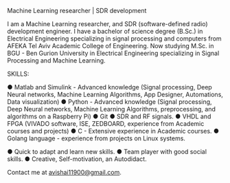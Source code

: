 Machine Learning researcher | SDR development 

I am a Machine Learning researcher, and SDR (software-defined radio) development engineer.
I have a bachelor of science degree (B.Sc.) in Electrical Engineering specializing in signal processing and computers from AFEKA Tel Aviv Academic College of Engineering. 
Now studying M.Sc. in BGU - Ben Gurion University in Electrical Engineering specializing in Signal Processing and Machine Learning. 

SKILLS:

● Matlab and Simulink - Advanced knowledge (Signal processing, Deep Neural networks, 
Machine Learning Algorithms, App Designer, Automations, Data visualization) 
● Python - Advanced knowledge (Signal processing, Deep Neural networks, Machine Learning Algorithms, preprocessing, and algorithms on a Raspberry Pi)
● Git
● SDR and RF signals.
● VHDL and FPGA (VIVADO software, ISE, ZEDBOARD, experience from Academic courses and projects)
● C - Extensive experience in Academic courses.
● Golang language - experience from projects on Linux systems.

● Quick to adapt and learn new skills.
● Team player with good social skills.
● Creative, Self-motivation, an Autodidact.

Contact me at avishai11900@gmail.com.


